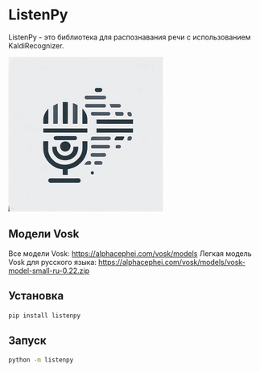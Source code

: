 # ListenPy

ListenPy - это библиотека для распознавания речи с использованием KaldiRecognizer.

![logo](docs/source/_static/logo307x307.png)

## Модели Vosk

Все модели Vosk: <https://alphacephei.com/vosk/models>
Легкая модель Vosk для русского языка: <https://alphacephei.com/vosk/models/vosk-model-small-ru-0.22.zip>

## Установка

```bash
pip install listenpy
```

## Запуск

```bash
python -m listenpy
```
